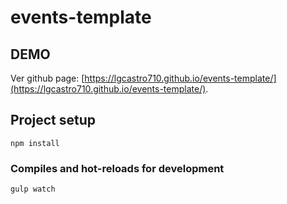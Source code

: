 # events-template

## DEMO
Ver github page: [https://lgcastro710.github.io/events-template/](https://lgcastro710.github.io/events-template/).

## Project setup
```
npm install
```

### Compiles and hot-reloads for development
```
gulp watch